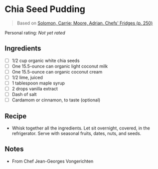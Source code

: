 # Chia Seed Pudding

> Based on [Solomon, Carrie; Moore, Adrian. Chefs' Fridges (p. 250)](https://www.amazon.com/Chefs-Fridges-World-Renowned-Cooks-Reveal-ebook/dp/B07WNHWXJF)

<!-- {cts} rating=0; (User can specify rating on scale of 1-5) -->

Personal rating: *Not yet rated*

<!-- {cte} -->

<!-- {cts} name_image=None; (User can specify image name) -->

<!-- TODO: Capture image -->

<!-- {cte} -->

## Ingredients

- [ ] 1/2 cup organic white chia seeds
- [ ] One 15.5-ounce can organic light coconut milk
- [ ] One 15.5-ounce can organic coconut cream
- [ ] 1/2 lime, juiced
- [ ] 1 tablespoon maple syrup
- [ ] 2 drops vanilla extract
- [ ] Dash of salt
- [ ] Cardamom or cinnamon, to taste (optional)

## Recipe

- Whisk together all the ingredients. Let sit overnight, covered, in the refrigerator. Serve with seasonal fruits, dates, nuts, and seeds.

## Notes

- From Chef Jean-Georges Vongerichten
